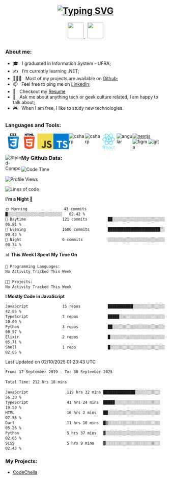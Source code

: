 <!-- Header typing -->
<h1 align="center">
<a href="https://git.io/typing-svg"><img src="https://readme-typing-svg.demolab.com?font=Unbounded+&size=28&duration=3500&color=F7973A&center=true&vCenter=true&multiline=true&repeat=false&width=435&height=120&lines=Hi+There+%F0%9F%91%8B;I'm+Rafael+Henrique.;Nice+to+meet+you!" alt="Typing SVG" /></a>
</h1>
<!-- Social media and Contact  -->
<div align="center">
<a href = "mailto:rhpessoa29@gmail.com"><img  width="50" height="50" src="https://user-images.githubusercontent.com/42783697/214699405-1f3318d6-28e6-47e7-99d4-0da08c43d526.png" target="_blank">
</a>
&nbsp;
<a href="https://www.linkedin.com/in/rhpessoa" target="_blank"><img  width="50" height="50" src="https://user-images.githubusercontent.com/42783697/214698902-69cc6bfc-1060-47dd-bbba-5796b9256fdb.png" target="_blank"></a> 
</div>
</a>


## <!-- About me -->

### About me:

- :mortar_board: &nbsp; I graduated in Information System - UFRA; 
- :writing_hand: &nbsp; I’m currently learning .NET; 
- 👨🏻‍💻 &nbsp; Most of my projects are available on [Github](https://github.com/rhpessoa?tab=repositories);
- 📫 &nbsp; Feel free to ping me on [LinkedIn](https://www.linkedin.com/in/rhpessoa/);
- 📝 &nbsp; Checkout my [Resume](https://github.com/user-attachments/files/15825738/CurriculoRafaelSilva-Dev-Front-end.pdf)
- 💬 &nbsp; Ask me about anything tech or geek culture related, I am happy to talk about;
- :video_game: &nbsp; When I am free, I like to study new technologies.

## <!-- Languages and Tools -->

### Languages and Tools: 
<p align="left">
<a href="https://www.w3schools.com/css/" target="_blank" rel="noreferrer">
<img align="left" src="https://raw.githubusercontent.com/devicons/devicon/master/icons/css3/css3-original-wordmark.svg" alt="css3" width="50" height="50"/>
</a>
<a href="https://www.w3.org/html/" target="_blank" rel="noreferrer"> <img  align="left" src="https://raw.githubusercontent.com/devicons/devicon/master/icons/html5/html5-original-wordmark.svg" alt="html5" width="50" height="50"/>
</a>
<a href="https://developer.mozilla.org/en-US/docs/Web/JavaScript" target="_blank" rel="noreferrer"> <img align="left" src="https://raw.githubusercontent.com/devicons/devicon/master/icons/javascript/javascript-original.svg" alt="javascript" width="50" height="50"/>
<a href="https://www.typescriptlang.org/" target="_blank" rel="noreferrer"> <img  align="left" src="https://raw.githubusercontent.com/devicons/devicon/master/icons/typescript/typescript-original.svg" alt="typescript" width="50" height="50"/> 
</a>
 <a href="https://https://learn.microsoft.com/pt-br/dotnet/csharp/" target="_blank" rel="noreferrer"> <img  align="left" src="https://cdn.jsdelivr.net/gh/devicons/devicon/icons/csharp/csharp-original.svg" alt="csharp" width="50" height="50"/> 
</a>
  <a href="https://learn.microsoft.com/pt-br/dotnet/" target="_blank" rel="noreferrer"> <img  align="left" src="https://cdn.jsdelivr.net/gh/devicons/devicon/icons/dotnetcore/dotnetcore-original.svg" alt="csharp" width="50" height="50"/> 
</a>
<a href="https://reactjs.org/" target="_blank" rel="noreferrer"> <img align="left" src="https://raw.githubusercontent.com/devicons/devicon/master/icons/react/react-original-wordmark.svg" alt="react" width="50" height="50"/>
</a>
 <a href="https://angular.io/start" target="_blank" rel="noreferrer"> <img align="left" src="https://cdn.jsdelivr.net/gh/devicons/devicon/icons/angularjs/angularjs-original.svg" alt="angular" width="50" height="50"/>
</a>
<a href="https://nextjs.org/" target="_blank" rel="noreferrer"> <img src="https://user-images.githubusercontent.com/42783697/214694586-dcf53f4d-2975-4522-b3c3-bca277db1695.png" alt="nextjs" width="50" height="50"/> 
</a> 
<a href="https://www.figma.com/" target="_blank" rel="noreferrer"> <img align="left" src="https://www.vectorlogo.zone/logos/figma/figma-icon.svg" alt="figma" width="50" height="50"/>
</a>
<a href="https://git-scm.com/" target="_blank" rel="noreferrer"> <img align="left" src="https://www.vectorlogo.zone/logos/git-scm/git-scm-icon.svg" alt="git" width="50" height="50"/>
</a>
<a href="https://styled-components.com/" target="_blank" rel="noreferrer"> <img align="left" src="https://user-images.githubusercontent.com/42783697/214711180-51e29433-171a-4079-9ac2-b80122beba2a.png" alt="Styled-Components" width="50" height="50"/>
</a>
</p>

##

<!-- Status -->
### My Github Data:
<!--START_SECTION:waka-->
![Code Time](http://img.shields.io/badge/Code%20Time-212%20hrs%2018%20mins-blue)

![Profile Views](http://img.shields.io/badge/Profile%20Views-1-blue)

![Lines of code](https://img.shields.io/badge/From%20Hello%20World%20I%27ve%20Written-113.5%20thousand%20lines%20of%20code-blue)

**I'm a Night 🦉** 

```text
🌞 Morning                43 commits          █░░░░░░░░░░░░░░░░░░░░░░░░   02.42 % 
🌆 Daytime                121 commits         ██░░░░░░░░░░░░░░░░░░░░░░░   06.81 % 
🌃 Evening                1606 commits        ███████████████████████░░   90.43 % 
🌙 Night                  6 commits           ░░░░░░░░░░░░░░░░░░░░░░░░░   00.34 % 
```


📊 **This Week I Spent My Time On** 

```text
💬 Programming Languages: 
No Activity Tracked This Week

🐱‍💻 Projects: 
No Activity Tracked This Week
```

**I Mostly Code in JavaScript** 

```text
JavaScript               15 repos            ███████████░░░░░░░░░░░░░░   42.86 % 
TypeScript               7 repos             █████░░░░░░░░░░░░░░░░░░░░   20.00 % 
Python                   3 repos             ██░░░░░░░░░░░░░░░░░░░░░░░   08.57 % 
Elixir                   2 repos             █░░░░░░░░░░░░░░░░░░░░░░░░   05.71 % 
Shell                    1 repo              █░░░░░░░░░░░░░░░░░░░░░░░░   02.86 % 
```




 Last Updated on 02/10/2025 01:23:43 UTC
<!--END_SECTION:waka-->
<!--START_SECTION:waka-simple-->

```text
From: 17 September 2019 - To: 30 September 2025

Total Time: 212 hrs 18 mins

JavaScript                 119 hrs 32 mins ██████████████░░░░░░░░░░░   56.30 %
TypeScript                 41 hrs 24 mins  █████░░░░░░░░░░░░░░░░░░░░   19.50 %
HTML                       16 hrs 2 mins   ██░░░░░░░░░░░░░░░░░░░░░░░   07.56 %
Dart                       11 hrs 10 mins  █▒░░░░░░░░░░░░░░░░░░░░░░░   05.26 %
Python                     5 hrs 37 mins   ▓░░░░░░░░░░░░░░░░░░░░░░░░   02.65 %
SCSS                       5 hrs 9 mins    ▓░░░░░░░░░░░░░░░░░░░░░░░░   02.43 %
```

<!--END_SECTION:waka-simple-->

###  My Projects:

- [CodeChella](https://github.com/rhpessoa/CodeChella)
